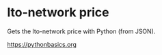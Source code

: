 # lto-network price 

Gets the lto-network price with Python (from JSON).

https://pythonbasics.org
